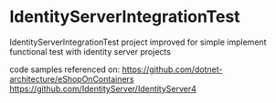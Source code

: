 # IdentityServerIntegrationTest
IdentityServerIntegrationTest project improved for simple implement functional test with identity server projects 

code samples referenced on:
https://github.com/dotnet-architecture/eShopOnContainers
https://github.com/IdentityServer/IdentityServer4

